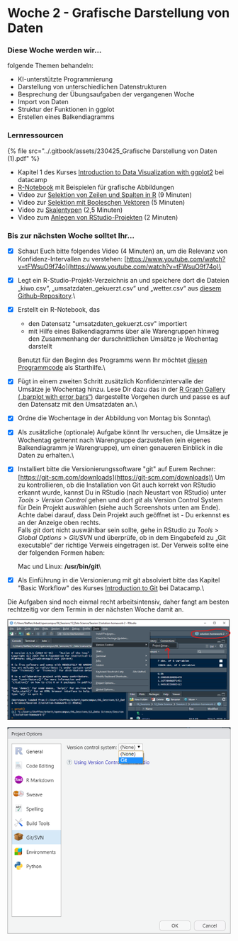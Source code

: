 # Woche 2 - Grafische Darstellung von Daten

### Diese Woche werden wir...

folgende Themen behandeln:

* KI-unterstützte Programmierung
* Darstellung von unterschiedlichen Datenstrukturen&#x20;
* Besprechung der Übungsaufgaben der vergangenen Woche
* Import von Daten
* Struktur der Funktionen in ggplot
* Erstellen eines Balkendiagramms

### Lernressourcen

{% file src="../.gitbook/assets/230425_Grafische Darstellung von Daten (1).pdf" %}

* Kapitel 1 des Kurses [Introduction to Data Visualization with ggplot2](https://campus.datacamp.com/courses/data-visualization-with-ggplot2-1) bei datacamp
* [R-Notebook](https://github.com/opencampus-sh/einfuehrung-in-data-science-und-ml/blob/main/Beispiele%20zu%20Diagrammen%20aus%20Woche%202.Rmd) mit Beispielen für grafische Abbildungen
* Video zur [Selektion von Zeilen und Spalten in R](https://vimeo.com/822158843?share=copy) (9 Minuten)
* Video zur [Selektion mit Booleschen Vektoren](https://vimeo.com/822446585?share=copy) (5 Minuten)
* Video zu [Skalentypen](https://vimeo.com/822451187?share=copy) (2,5 Minuten)
* Video zum [Anlegen von RStudio-Projekten](https://vimeo.com/822451090?share=copy) (2 Minuten)

### Bis zur nächsten Woche solltet Ihr...

* [x] Schaut Euch bitte folgendes Video (4 Minuten) an, um die Relevanz von Konfidenz-Intervallen zu verstehen: [https://www.youtube.com/watch?v=tFWsuO9f74o](https://www.youtube.com/watch?v=tFWsuO9f74o)\

* [x] Legt ein R-Studio-Projekt-Verzeichnis an und speichere dort die Dateien „kiwo.csv“, „umsatzdaten\_gekuerzt.csv“ und „wetter.csv“ aus [diesem Github-Repository](https://github.com/opencampus-sh/einfuehrung-in-data-science-und-ml).\

*   [x] Erstellt ein R-Notebook, das

    * den Datensatz "umsatzdaten\_gekuerzt.csv" importiert
    * mit Hilfe eines Balkendiagramms über alle Warengruppen hinweg den Zusammenhang der durschnittlichen Umsätze je Wochentag darstellt

    Benutzt für den Beginn des Programms wenn Ihr möchtet [diesen Programmcode](https://github.com/opencampus-sh/einfuehrung-in-data-science-und-ml/blob/main/starthilfe.Rmd) als Starthilfe.\

* [x] Fügt in einem zweiten Schritt zusätzlich Konfidenzintervalle der Umsätze je Wochentag hinzu. Lese Dir dazu das in der [R Graph Gallery („barplot with error bars“)](https://www.r-graph-gallery.com/4-barplot-with-error-bar.html) dargestellte Vorgehen durch und passe es auf den Datensatz mit den Umsatzdaten an.\

* [x] Ordne die Wochentage in der Abbildung von Montag bis Sonntag\

* [x] Als zusätzliche (optionale) Aufgabe könnt Ihr versuchen, die Umsätze je Wochentag getrennt nach Warengruppe darzustellen (ein eigenes Balkendiagramm je Warengruppe), um einen genaueren Einblick in die Daten zu erhalten.\

*   [x] Installiert bitte die Versionierungssoftware "git" auf Eurem Rechner: [https://git-scm.com/downloads](https://git-scm.com/downloads)\
    Um zu kontrollieren, ob die Installation von Git auch korrekt von RStudio erkannt wurde, kannst Du in RStudio (nach Neustart von RStudio) unter _Tools_ > _Version Control_ gehen und dort _git_ als Version Control System für Dein Projekt auswählen (siehe auch Screenshots unten am Ende). Achte dabei darauf, dass Dein Projekt auch geöffnet ist - Du erkennst es an der Anzeige oben rechts.\
    Falls _git_ dort nicht auswählbar sein sollte, gehe in RStudio zu _Tools_ > _Global Options_ > _Git/SVN_ und überprüfe, ob in dem Eingabefeld zu „Git executable“ der richtige Verweis eingetragen ist. Der Verweis sollte eine der folgenden Formen haben:

    Mac und Linux: **/usr/bin/git**\

* [x] Als Einführung in die Versionierung mit git absolviert bitte das Kapitel "Basic Workflow" des Kurses [Introduction to Git](https://learn.datacamp.com/courses/introduction-to-git-for-data-science) bei Datacamp.\


Die Aufgaben sind noch einmal recht arbeitsintensiv, daher fangt am besten rechtzeitig vor dem Termin in der nächsten Woche damit an.

![Auswählen der Einstellungen für die Versionierung des aktuellen Projektes](<../.gitbook/assets/Selection of Version Control.png>)

![Auswählen der Software für die Versionierung des aktuellen Projektes](<../.gitbook/assets/grafik (1) (1) (1) (1).png>)
